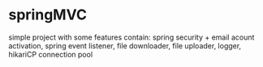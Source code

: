 # springMVC
simple project with some features
contain: spring security + email acount activation, spring event listener, file downloader, file uploader, logger, hikariCP connection pool
